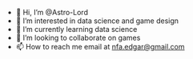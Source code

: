 - 👋 Hi, I’m @Astro-Lord
- 👀 I’m interested in data science and game design
- 🌱 I’m currently learning data science
- 💞️ I’m looking to collaborate on games
- 📫 How to reach me email at nfa.edgar@gmail.com

<!---
Astro-Lord/Astro-Lord is a ✨ special ✨ repository because its `README.md` (this file) appears on your GitHub profile.
You can click the Preview link to take a look at your changes.
--->
